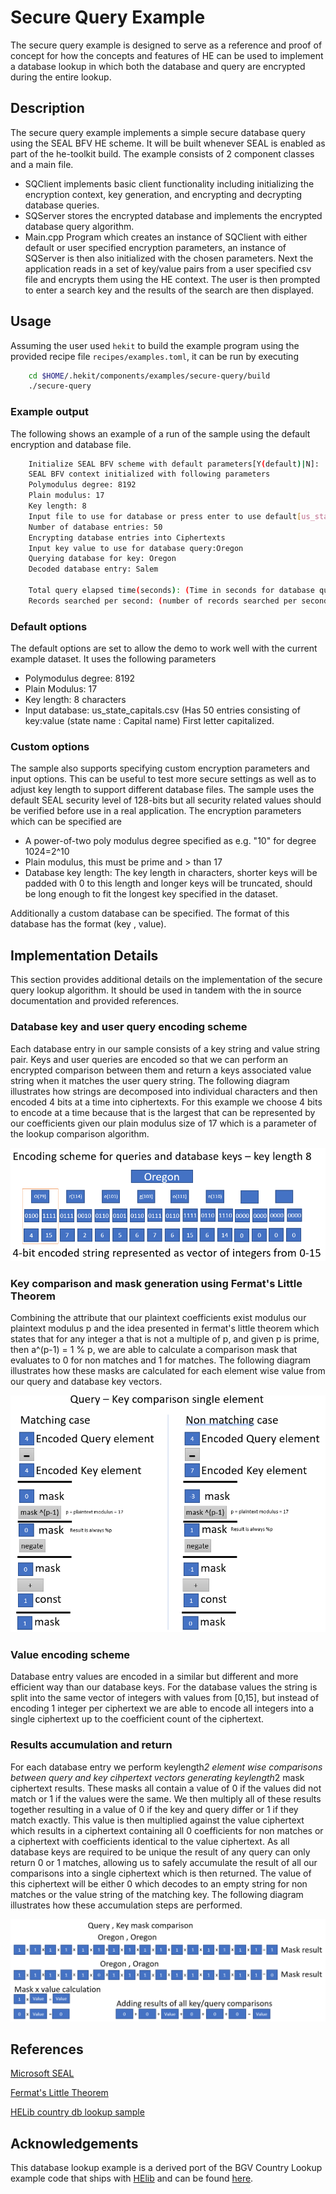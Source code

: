 # Secure Query Example

The secure query example is designed to serve as a reference and proof of
concept for how the concepts and features of HE can be used to implement a
database lookup in which both the database and query are encrypted during the
entire lookup.

## Description
The secure query example implements a simple secure database query using the
SEAL BFV HE scheme.  It will be built whenever SEAL is enabled as part of the
he-toolkit build.  The example consists of 2 component classes and a main file.
 - SQClient implements basic client functionality including initializing the
   encryption context, key generation, and encrypting and decrypting database
   queries.
 - SQServer stores the encrypted database and implements the encrypted database
   query algorithm.
 - Main.cpp Program which creates an instance of SQClient with either default
   or user specified encryption parameters, an instance of SQServer is then
   also initialized with the chosen parameters. Next the application reads in a
   set of key/value pairs from a user specified csv file and encrypts them
   using the HE context. The user is then prompted to enter a search key and
   the results of the search are then displayed.

## Usage

Assuming the user used `hekit` to build the example program using the provided
recipe file `recipes/examples.toml`, it can be run by executing
```bash
	cd $HOME/.hekit/components/examples/secure-query/build
	./secure-query
```
### Example output

The following shows an example of a run of the sample using the default
encryption and database file.
```bash
	Initialize SEAL BFV scheme with default parameters[Y(default)|N]:
	SEAL BFV context initialized with following parameters
	Polymodulus degree: 8192
	Plain modulus: 17
	Key length: 8
	Input file to use for database or press enter to use default[us_state_capitals.csv]:
	Number of database entries: 50
	Encrypting database entries into Ciphertexts
	Input key value to use for database query:Oregon
	Querying database for key: Oregon
	Decoded database entry: Salem

	Total query elapsed time(seconds): (Time in seconds for database query)
	Records searched per second: (number of records searched per second)
```

### Default options

The default options are set to allow the demo to work well with the current
example dataset. It uses the following parameters
 - Polymodulus degree: 8192
 - Plain Modulus: 17
 - Key length: 8 characters
 - Input database: us_state_capitals.csv (Has 50 entries consisting of
   key:value (state name : Capital name) First letter capitalized.

### Custom options

The sample also supports specifying custom encryption parameters and input
options. This can be useful to test more secure settings as well as to adjust
key length to support different database files. The sample uses the default
SEAL security level of 128-bits but all security related values should be
verified before use in a real application.
The encryption parameters which can be specified are
 - A power-of-two poly modulus degree specified as e.g. "10" for degree
   1024=2^10
 - Plain modulus, this must be prime and > than 17
 - Database key length: The key length in characters, shorter keys will be
   padded with 0 to this length and longer keys will be truncated, should be
   long enough to fit the longest key specified in the dataset.

Additionally a custom database can be specified. The format of this database
has the format (key , value).

## Implementation Details

This section provides additional details on the implementation of the secure
query lookup algorithm. It should be used in tandem with the in source
documentation and provided references.

### Database key and user query encoding scheme

Each database entry in our sample consists of a key string and value string
pair. Keys and user queries are encoded so that we can perform an encrypted
comparison between them and return a keys associated value string when it
matches the user query string. The following diagram illustrates how strings
are decomposed into individual characters and then encoded 4 bits at a time
into ciphertexts. For this example we choose 4 bits to encode at a time because
that is the largest that can be represented by our coefficients given our plain
modulus size of 17 which is a parameter of the lookup comparison algorithm.

![encoding_diagram](images/encoding_diagram.png)

### Key comparison and mask generation using Fermat's Little Theorem

Combining the attribute that our plaintext coefficients exist modulus our
plaintext modulus p and the idea presented in fermat's little theorem which
states that for any integer a that is not a multiple of p, and given p is
prime, then a^(p-1) = 1 % p, we are able to calculate a comparison mask that
evaluates to 0 for non matches and 1 for matches. The following diagram
illustrates how these masks are calculated for each element wise value from our
query and database key vectors.

![Query Key comparison](images/query_key_comparison.png)

### Value encoding scheme

Database entry values are encoded in a similar but different and more efficient
way than our database keys. For the database values the string is split into
the same vector of integers with values from [0,15], but instead of encoding 1
integer per ciphertext we are able to encode all integers into a single
ciphertext up to the coefficient count of the ciphertext.

### Results accumulation and return

For each database entry we perform keylength*2 element wise comparisons between
query and key cihpertext vectors generating keylength*2 mask ciphertext
results. These masks all contain a value of 0 if the values did not match or 1
if the values were the same. We then multiply all of these results together
resulting in a value of 0 if the key and query differ or 1 if they match
exactly. This value is then multiplied against the value ciphertext which
results in a ciphertext containing all 0 coefficients for non matches or a
ciphertext with coefficients identical to the value ciphertext. As all database
keys are required to be unique the result of any query can only return 0 or 1
matches, allowing us to safely accumulate the result of all our comparisons
into a single ciphertext which is then returned. The value of this ciphertext
will be either 0 which decodes to an empty string for non matches or the value
string of the matching key. The following diagram illustrates how these
accumulation steps are performed.

![Mask comparison](images/mask_comparison.png)


## References

[Microsoft SEAL](https://github.com/microsoft/SEAL)

[Fermat's Little Theorem](https://en.wikipedia.org/wiki/Fermat%27s_little_theorem)

[HELib country db lookup sample](https://github.com/homenc/HElib/tree/master/examples/BGV_country_db_lookup)

## Acknowledgements

This database lookup example is a derived port of the BGV Country Lookup
example code that ships with [HElib](https://github.com/homenc/HElib) and can
be found
[here](https://github.com/homenc/HElib/tree/master/examples/BGV_country_db_lookup).
